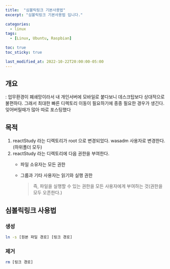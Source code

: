 ```yaml
---
title:  "심볼릭링크 기본사용법"
excerpt: "심볼릭링크 기본사용법 입니다."

categories:
  - linux
tags:
  - [Linux, Ubuntu, Raspbian]

toc: true
toc_sticky: true

last_modified_at: 2022-10-22T20:00:00-05:00
---
```


##  개요
: 업무환경이 폐쇄망이라서 내 개인서버에 모바일로 붙다보니 데스크탑보다 상대적으로 불편하다. 그래서 최대한 빠른 디렉토리 이동이 필요하기에 종종 필요한 경우가 생긴다. 잊어버릴때가 많아 따로 포스팅했다

## 목적
1. reactStudy 라는 디렉토리가 root 으로 변경되었다. wasadm 사용자로 변경한다.(하위폴더 모두)
2. reactStudy 라는 디렉토리에 다음 권한을 부여한다.
    - 파일 소유자는 모든 권한
    - 그룹과 기타 사용자는 읽기와 실행 권한

      > 즉, 파일을 실행할 수 있는 권한을 모든 사용자에게 부여하는 것(권한을 모두 오픈한다.)

## 심볼릭링크 사용법
### 생성
```bash
ln -s [원본 파일 경로] [링크 경로]

```

### 제거
```bash
rm [링크 경로]

```
